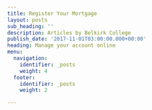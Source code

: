 ```yaml
---
title: Register Your Mortgage
layout: posts
sub_heading: ''
description: Articles by Belkirk College
publish_date: '2017-11-01T03:00:00.000+00:00'
heading: Manage your account online
menu:
  navigation:
    identifier: _posts
    weight: 4
  footer:
    identifier: _posts
    weight: 2

---
```

